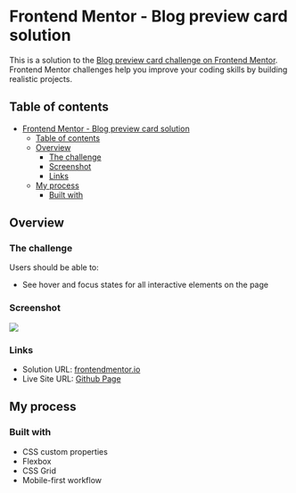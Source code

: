 # Frontend Mentor - Blog preview card solution

This is a solution to the [Blog preview card challenge on Frontend Mentor](https://www.frontendmentor.io/challenges/blog-preview-card-ckPaj01IcS). Frontend Mentor challenges help you improve your coding skills by building realistic projects.

## Table of contents

- [Frontend Mentor - Blog preview card solution](#frontend-mentor---blog-preview-card-solution)
  - [Table of contents](#table-of-contents)
  - [Overview](#overview)
    - [The challenge](#the-challenge)
    - [Screenshot](#screenshot)
    - [Links](#links)
  - [My process](#my-process)
    - [Built with](#built-with)

## Overview

### The challenge

Users should be able to:

- See hover and focus states for all interactive elements on the page

### Screenshot

![](./screenshot.png)

### Links

- Solution URL: [frontendmentor.io](https://www.frontendmentor.io/solutions/responsive-card-using-css-grid-variables-media-queries-IAxUC3X0Ij)
- Live Site URL: [Github Page](https://kosmonavtsv.github.io/fm-blog-preview-card)

## My process

### Built with

- CSS custom properties
- Flexbox
- CSS Grid
- Mobile-first workflow

